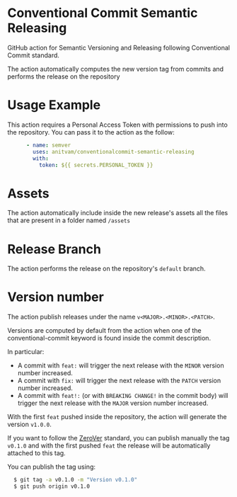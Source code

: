 # Conventional Commit Semantic Releasing
GitHub action for Semantic Versioning and Releasing following Conventional Commit standard.

The action automatically computes the new version tag from commits and performs the release on the repository

# Usage Example
This action requires a Personal Access Token with permissions to push into the repository. You can pass it to the action as the follow:

```yaml
      - name: semver
        uses: anitvam/conventionalcommit-semantic-releasing
        with:
          token: ${{ secrets.PERSONAL_TOKEN }}
```

# Assets 
The action automatically include inside the new release's assets all the files that are present in a folder named `/assets`

# Release Branch
The action performs the release on the repository's `default` branch.

# Version number
The action publish releases under the name `v<MAJOR>.<MINOR>.<PATCH>`. 

Versions are computed by default from the action when one of the conventional-commit keyword is found inside 
the commit description.

In particular:
 - A commit with `feat:` will trigger the next release with the `MINOR` version number increased.
 - A commit with `fix:` will trigger the next release with the `PATCH` version number increased.
 - A commit with `feat!:` (or with `BREAKING CHANGE!` in the commit body) will trigger the next release with the `MAJOR` version number increased.

With the first `feat` pushed inside the repository, the action will generate the version `v1.0.0`. 

If you want to follow the [ZeroVer](https://0ver.org/) standard, you can publish manually the tag `v0.1.0` and with 
the first pushed `feat` the release will be automatically attached to this tag.

You can publish the tag using:
```bash
  $ git tag -a v0.1.0 -m "Version v0.1.0"
  $ git push origin v0.1.0
```

